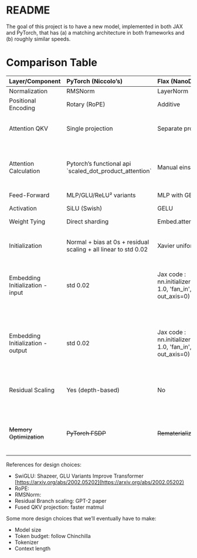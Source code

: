 # README


The goal of this project is to have a new model, implemented in both JAX and PyTorch, that has (a) a matching architecture in both frameworks and (b) roughly similar speeds.

# Comparison Table

| Layer/Component | PyTorch (Niccolo’s) | Flax (NanoDo) | Notes | Decision |
| :---- | :---- | :---- | :---- | :---- |
| Normalization | RMSNorm  | LayerNorm | Both pre-norm | RMSNorm |
| Positional Encoding | Rotary (RoPE)  | Additive |  | Rotary |
| Attention QKV | Single projection | Separate projections | Equiv function, might be different in speed (matmul) | Single fused projection, also try QK norm |
| Attention Calculation | Pytorch’s functional api  \`scaled\_dot\_product\_attention\`  | Manual einsum | PyTorch uses optimized kernel when available | Try flax attention, if it doesn’t match use einsum for both |
| Feed-Forward | MLP/GLU/ReLU² variants | MLP with GELU | GLU | GLU |
| Activation | SiLU (Swish) | GELU | Also try SwiGLU | Swish (aka SwiGLU) |
| Weight Tying | Direct sharding | Embed.attend |  | Try untied |
| Initialization | Normal \+ bias at 0s \+ residual scaling \+ all linear to std 0.02 | Xavier uniform | Different weight initialization strategies | Xavier Uniform \+ residual scaling (worth trying) |
|  |  |  |  |  |
|  |  |  |  |  |
| Embedding Initialization \- input | std 0.02 | Jax code :  nn.initializers.variance\_scaling(       1.0, 'fan\_in', 'normal', out\_axis=0) |  |  |
|  |  |  |  | std 0.02 |
|  |  |  |  |  |
| Embedding Initialization \- output  | std 0.02 | Jax code :  nn.initializers.variance\_scaling(       1.0, 'fan\_in', 'normal', out\_axis=0) |  | Add to configuration: which initializer to use, the std deviation, and whether to use tying |
|  |  |  |  |  |
|  |  |  |  |  |
| Residual Scaling | Yes (depth-based) | No | PyTorch scales by 1/sqrt(2\*n\_layers) for stability at init |  |
|  |  |  |  | Yes (maybe) |
|  |  |  |  |  |
| ~~Memory Optimization~~ | ~~PyTorch FSDP~~ | ~~Rematerialization \+ FSDP~~ | ~~DeepMind includes explicit memory optimizations, also opt sharding~~ |  |
|  |  |  |  |  |

References for design choices:

* SwiGLU: Shazeer, GLU Variants Improve Transformer [https://arxiv.org/abs/2002.05202](https://arxiv.org/abs/2002.05202)  
* RoPE:   
* RMSNorm:   
* Residual Branch scaling: GPT-2 paper  
* Fused QKV projection: faster matmul

Some more design choices that we’ll eventually have to make:

* Model size  
* Token budget: follow Chinchilla  
* Tokenizer  
* Context length
